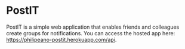 # PostIT
PostIT is a simple web application that enables friends and colleagues create groups for notifications. You can access the hosted app here: https://philipeano-postit.herokuapp.com/api.






